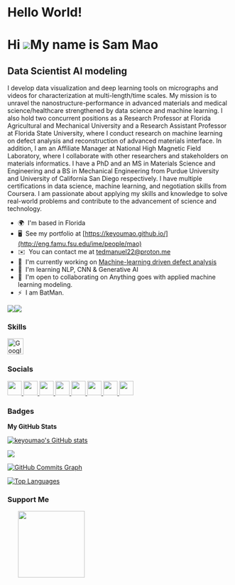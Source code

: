 # Hello World!



Hi ![](https://user-images.githubusercontent.com/18350557/176309783-0785949b-9127-417c-8b55-ab5a4333674e.gif)My name is Sam Mao
===============================================================================================================================

Data Scientist AI modeling
--------------------------

I develop data visualization and deep learning tools on micrographs and videos for characterization at multi-length/time scales. My mission is to unravel the nanostructure-performance in advanced materials and medical science/healthcare strengthened by data science and machine learning. I also hold two concurrent positions as a Research Professor at Florida Agricultural and Mechanical University and a Research Assistant Professor at Florida State University, where I conduct research on machine learning on defect analysis and reconstruction of advanced materials interface. In addition, I am an Affiliate Manager at National High Magnetic Field Laboratory, where I collaborate with other researchers and stakeholders on materials informatics. I have a PhD and an MS in Materials Science and Engineering and a BS in Mechanical Engineering from Purdue University and University of California San Diego respectively. I have multiple certifications in data science, machine learning, and negotiation skills from Coursera. I am passionate about applying my skills and knowledge to solve real-world problems and contribute to the advancement of science and technology.

* 🌍  I'm based in Florida
* 🖥️  See my portfolio at [https://keyoumao.github.io/](http://eng.famu.fsu.edu/ime/people/mao)
* ✉️  You can contact me at [tedmanuel22@proton.me](mailto:tedmanuel22@proton.me)
* 🚀  I'm currently working on [Machine-learning driven defect analysis](http://github.com/keyoumao/Defect_dP_PaCKage)
* 🧠  I'm learning NLP, CNN & Generative AI
* 🤝  I'm open to collaborating on Anything goes with applied machine learning modeling.
* ⚡  I am BatMan.

<a href="https://www.github.com/keyoumao" target="_blank" rel="noreferrer"><img
src="https://img.shields.io/github/followers/keyoumao?logo=github&style=for-the-badge&color=3382ed&labelColor=1c1917" /></a><a href="https://www.x.com/SamManu87997521" target="_blank" rel="noreferrer"><img
src="https://img.shields.io/twitter/follow/SamManu87997521?logo=twitter&style=for-the-badge&color=3382ed&labelColor=1c1917"
/></a>

### Skills


<p align="left">
<a href="https://skillicons.dev/icons?i=js,html,css,wasm" <img src="https://skillicons.dev" /></a>
<a href="https://cloud.google.com/" target="_blank" rel="noreferrer"><img src="https://raw.githubusercontent.com/danielcranney/readme-generator/main/public/icons/skills/googlecloud-colored.svg" width="36" height="36" alt="Google Cloud" /></a>
</p>


### Socials

<p align="left"> <a href="https://discord.com/users/sam007kmao" target="_blank" rel="noreferrer"> <picture> <source media="(prefers-color-scheme: dark)" srcset="undefined" /> <source media="(prefers-color-scheme: light)" srcset="https://raw.githubusercontent.com/danielcranney/readme-generator/main/public/icons/socials/discord.svg" /> <img src="https://raw.githubusercontent.com/danielcranney/readme-generator/main/public/icons/socials/discord.svg" width="32" height="32" /> </picture> </a> <a href="https://www.github.com/keyoumao" target="_blank" rel="noreferrer"> <picture> <source media="(prefers-color-scheme: dark)" srcset="https://raw.githubusercontent.com/danielcranney/readme-generator/main/public/icons/socials/github-dark.svg" /> <source media="(prefers-color-scheme: light)" srcset="https://raw.githubusercontent.com/danielcranney/readme-generator/main/public/icons/socials/github.svg" /> <img src="https://raw.githubusercontent.com/danielcranney/readme-generator/main/public/icons/socials/github.svg" width="32" height="32" /> </picture> </a> <a href="http://www.instagram.com/sammanuel22" target="_blank" rel="noreferrer"> <picture> <source media="(prefers-color-scheme: dark)" srcset="undefined" /> <source media="(prefers-color-scheme: light)" srcset="https://raw.githubusercontent.com/danielcranney/readme-generator/main/public/icons/socials/instagram.svg" /> <img src="https://raw.githubusercontent.com/danielcranney/readme-generator/main/public/icons/socials/instagram.svg" width="32" height="32" /> </picture> </a> <a href="https://www.linkedin.com/in/keyoumao" target="_blank" rel="noreferrer"> <picture> <source media="(prefers-color-scheme: dark)" srcset="undefined" /> <source media="(prefers-color-scheme: light)" srcset="https://raw.githubusercontent.com/danielcranney/readme-generator/main/public/icons/socials/linkedin.svg" /> <img src="https://raw.githubusercontent.com/danielcranney/readme-generator/main/public/icons/socials/linkedin.svg" width="32" height="32" /> </picture> </a> <a href="http://www.medium.com/@keyoumao" target="_blank" rel="noreferrer"> <picture> <source media="(prefers-color-scheme: dark)" srcset="https://raw.githubusercontent.com/danielcranney/readme-generator/main/public/icons/socials/medium-dark.svg" /> <source media="(prefers-color-scheme: light)" srcset="https://raw.githubusercontent.com/danielcranney/readme-generator/main/public/icons/socials/medium.svg" /> <img src="https://raw.githubusercontent.com/danielcranney/readme-generator/main/public/icons/socials/medium.svg" width="32" height="32" /> </picture> </a> <a href="https://www.stackoverflow.com/users/ KSMao" target="_blank" rel="noreferrer"> <picture> <source media="(prefers-color-scheme: dark)" srcset="undefined" /> <source media="(prefers-color-scheme: light)" srcset="https://raw.githubusercontent.com/danielcranney/readme-generator/main/public/icons/socials/stackoverflow.svg" /> <img src="https://raw.githubusercontent.com/danielcranney/readme-generator/main/public/icons/socials/stackoverflow.svg" width="32" height="32" /> </picture> </a> <a href="https://www.x.com/SamManu87997521" target="_blank" rel="noreferrer"> <picture> <source media="(prefers-color-scheme: dark)" srcset="https://raw.githubusercontent.com/danielcranney/readme-generator/main/public/icons/socials/twitter-dark.svg" /> <source media="(prefers-color-scheme: light)" srcset="https://raw.githubusercontent.com/danielcranney/readme-generator/main/public/icons/socials/twitter.svg" /> <img src="https://raw.githubusercontent.com/danielcranney/readme-generator/main/public/icons/socials/twitter.svg" width="32" height="32" /> </picture> </a> <a href="https://www.youtube.com/@sammanuel1641" target="_blank" rel="noreferrer"> <picture> <source media="(prefers-color-scheme: dark)" srcset="undefined" /> <source media="(prefers-color-scheme: light)" srcset="https://raw.githubusercontent.com/danielcranney/readme-generator/main/public/icons/socials/youtube.svg" /> <img src="https://raw.githubusercontent.com/danielcranney/readme-generator/main/public/icons/socials/youtube.svg" width="32" height="32" /> </picture> </a></p>

### Badges

<b>My GitHub Stats</b>

<a href="http://www.github.com/keyoumao"><img src="https://github-readme-stats.vercel.app/api?username=keyoumao&show_icons=true&hide=&count_private=true&title_color=facc15&text_color=ffffff&icon_color=3382ed&bg_color=1c1917&hide_border=true&show_icons=true" alt="keyoumao's GitHub stats" /></a>

<a href="http://www.github.com/keyoumao"><img src="https://github-readme-streak-stats.herokuapp.com/?user=keyoumao&stroke=ffffff&background=1c1917&ring=facc15&fire=facc15&currStreakNum=ffffff&currStreakLabel=facc15&sideNums=ffffff&sideLabels=ffffff&dates=ffffff&hide_border=true" /></a>

<a href="http://www.github.com/keyoumao"><img src="https://github-readme-activity-graph.cyclic.app/graph?username=keyoumao&bg_color=1c1917&color=ffffff&line=3382ed&point=ffffff&area_color=1c1917&area=true&hide_border=true&custom_title=GitHub%20Commits%20Graph" alt="GitHub Commits Graph" /></a>

<a href="https://github.com/keyoumao" align="left"><img src="https://github-readme-stats.vercel.app/api/top-langs/?username=keyoumao&langs_count=10&title_color=facc15&text_color=ffffff&icon_color=3382ed&bg_color=1c1917&hide_border=true&locale=en&custom_title=Top%20%Languages" alt="Top Languages" /></a>

### Support Me

<ul style="list-style-type: none; margin: 0;">

<li style="display: inline-block; margin-right: 0.25rem;"><a href="https://www.buymeacoffee.com/keyoumaoE"><img src="https://cdn.buymeacoffee.com/buttons/v2/default-yellow.png" width="150"/></a></li>

</ul>
